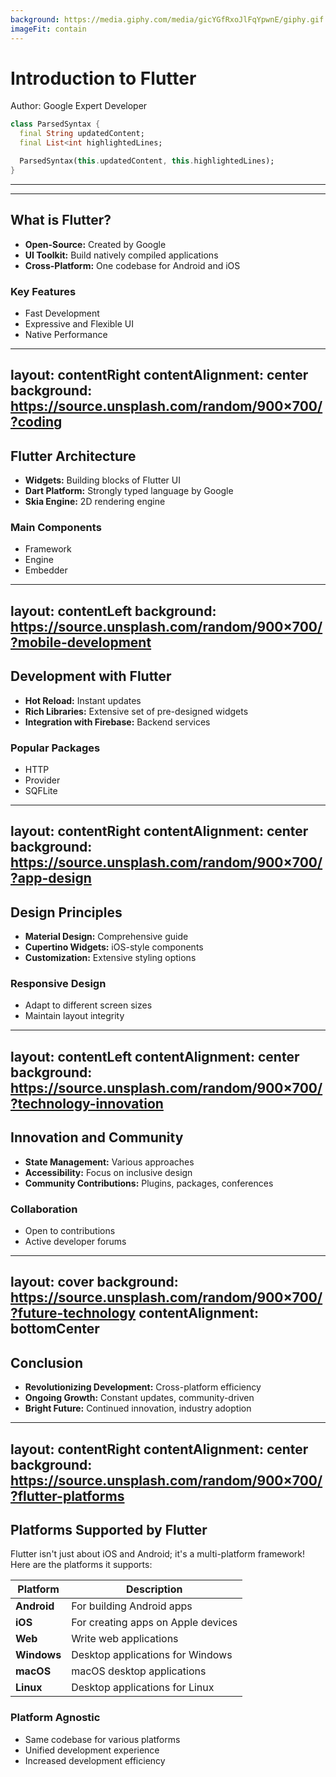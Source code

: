 ```yaml
---
background: https://media.giphy.com/media/gicYGfRxoJlFqYpwnE/giphy.gif
imageFit: contain
---
```


# Introduction to Flutter

Author: Google Expert Developer

```dart {2,3}
class ParsedSyntax {
  final String updatedContent;
  final List<int highlightedLines;

  ParsedSyntax(this.updatedContent, this.highlightedLines);
}

```

---
---

## What is Flutter?

- **Open-Source:** Created by Google
- **UI Toolkit:** Build natively compiled applications
- **Cross-Platform:** One codebase for Android and iOS

### Key Features

- Fast Development
- Expressive and Flexible UI
- Native Performance

---

layout: contentRight
contentAlignment: center
background: https://source.unsplash.com/random/900×700/?coding
---

## Flutter Architecture

- **Widgets:** Building blocks of Flutter UI
- **Dart Platform:** Strongly typed language by Google
- **Skia Engine:** 2D rendering engine

### Main Components

- Framework
- Engine
- Embedder

---

layout: contentLeft
background: https://source.unsplash.com/random/900×700/?mobile-development
---

## Development with Flutter

- **Hot Reload:** Instant updates
- **Rich Libraries:** Extensive set of pre-designed widgets
- **Integration with Firebase:** Backend services

### Popular Packages

- HTTP
- Provider
- SQFLite

---

layout: contentRight
contentAlignment: center
background: https://source.unsplash.com/random/900×700/?app-design
---

## Design Principles

- **Material Design:** Comprehensive guide
- **Cupertino Widgets:** iOS-style components
- **Customization:** Extensive styling options

### Responsive Design

- Adapt to different screen sizes
- Maintain layout integrity

---

layout: contentLeft
contentAlignment: center
background: https://source.unsplash.com/random/900×700/?technology-innovation
---

## Innovation and Community

- **State Management:** Various approaches
- **Accessibility:** Focus on inclusive design
- **Community Contributions:** Plugins, packages, conferences

### Collaboration

- Open to contributions
- Active developer forums

---

layout: cover
background: https://source.unsplash.com/random/900×700/?future-technology
contentAlignment: bottomCenter
---

## Conclusion

- **Revolutionizing Development:** Cross-platform efficiency
- **Ongoing Growth:** Constant updates, community-driven
- **Bright Future:** Continued innovation, industry adoption

---

layout: contentRight
contentAlignment: center
background: https://source.unsplash.com/random/900×700/?flutter-platforms
---

## Platforms Supported by Flutter

Flutter isn't just about iOS and Android; it's a multi-platform framework! Here are the platforms it supports:

| Platform       | Description                           |
|----------------|---------------------------------------|
| **Android**    | For building Android apps             |
| **iOS**        | For creating apps on Apple devices    |
| **Web**        | Write web applications                |
| **Windows**    | Desktop applications for Windows      |
| **macOS**      | macOS desktop applications            |
| **Linux**      | Desktop applications for Linux        |

### Platform Agnostic

- Same codebase for various platforms
- Unified development experience
- Increased development efficiency
